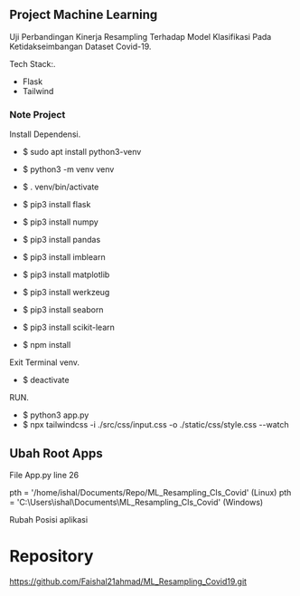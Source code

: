 ## Project Machine Learning
Uji Perbandingan Kinerja Resampling Terhadap Model Klasifikasi Pada Ketidakseimbangan Dataset Covid-19.

Tech Stack:.
- Flask
- Tailwind

### Note Project 

Install Dependensi.

- $ sudo apt install python3-venv

- $ python3 -m venv venv
- $ . venv/bin/activate

- $ pip3 install flask
- $ pip3 install numpy
- $ pip3 install pandas
- $ pip3 install imblearn
- $ pip3 install matplotlib
- $ pip3 install werkzeug
- $ pip3 install seaborn
- $ pip3 install scikit-learn
- $ npm install

Exit Terminal venv.
- $ deactivate

RUN.
- $ python3 app.py
- $ npx tailwindcss -i ./src/css/input.css -o ./static/css/style.css --watch

## Ubah Root Apps
File App.py line 26

pth = '/home/ishal/Documents/Repo/ML_Resampling_Cls_Covid'  (Linux)
pth = 'C:\Users\ishal\Documents\ML_Resampling_Cls_Covid'    (Windows)

Rubah Posisi aplikasi

# Repository
https://github.com/Faishal21ahmad/ML_Resampling_Covid19.git

